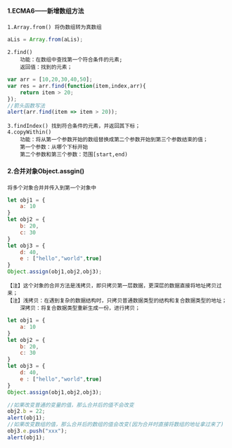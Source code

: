 #### 1.ECMA6——新增数组方法
	1.Array.from() 将伪数组转为真数组
```javascript
aLis = Array.from(aLis);
```
	2.find() 
		功能：在数组中查找第一个符合条件的元素;
		返回值：找到的元素；
```javascript
var arr = [10,20,30,40,50];
var res = arr.find(function(item,index,arr){
    return item > 20;
});
//箭头函数写法
alert(arr.find(item => item > 20));
```
	3.findIndex() 找到符合条件的元素，并返回其下标；
	4.copyWithin()
		功能：将从第一个参数开始的数组替换成第二个参数开始到第三个参数结束的值；
		第一个参数：从哪个下标开始
		第二个参数和第三个参数：范围[start,end)
#### 2.合并对象Object.assgin()
	将多个对象合并并传入到第一个对象中
```javascript
let obj1 = {
    a: 10
}
let obj2 = {
    b: 20,
    c: 30
}
let obj3 = {
    d: 40,
    e : ["hello","world",true]
}
Object.assign(obj1,obj2,obj3);
```
	【注】这个对象的合并方法是浅拷贝，即只拷贝第一层数据，更深层的数据直接将地址拷贝过来；
	【注】浅拷贝：在遇到复杂的数据结构时，只拷贝普通数据类型的结构和复合数据类型的地址；
		深拷贝：将复合数据类型重新生成一份，进行拷贝；
```javascript
let obj1 = {
    a: 10
}
let obj2 = {
    b: 20,
    c: 30
}
let obj3 = {
    d: 40,
    e : ["hello","world",true]
}
Object.assign(obj1,obj2,obj3);

//如果改变普通的变量的值，那么合并后的值不会改变
obj2.b = 22;
alert(obj1);
//如果改变数组的值，那么合并后的数组的值会改变(因为合并时直接将数组的地址拿过来了)
obj3.e.push("xxx");
alert(obj1);
```